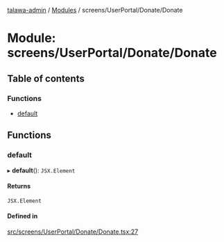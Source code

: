 [talawa-admin](../README.md) / [Modules](../modules.md) / screens/UserPortal/Donate/Donate

# Module: screens/UserPortal/Donate/Donate

## Table of contents

### Functions

- [default](screens_UserPortal_Donate_Donate.md#default)

## Functions

### default

▸ **default**(): `JSX.Element`

#### Returns

`JSX.Element`

#### Defined in

[src/screens/UserPortal/Donate/Donate.tsx:27](https://github.com/PalisadoesFoundation/talawa-admin/blob/7d26438/src/screens/UserPortal/Donate/Donate.tsx#L27)
